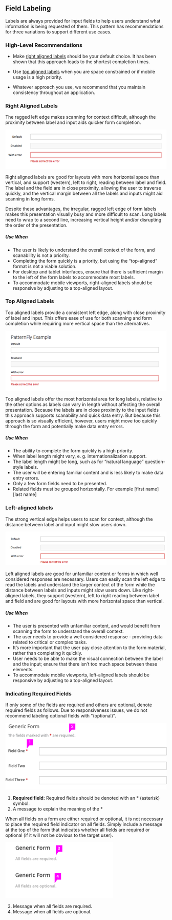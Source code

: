 ## Field Labeling

Labels are always provided for input fields to help users understand what information is being requested of them. This pattern has recommendations for three variations to support different use cases.  

### High-Level Recommendations

* Make [right aligned labels](#right-aligned-labels) should be your default choice.  It has been shown that this approach leads to the shortest completion times.

* Use [top aligned labels](#top-aligned-labels) when you are space constrained or if mobile usage is a high priority.

* Whatever approach you use, we recommend that you maintain consistency throughout an application.


### Right Aligned Labels
The ragged left edge makes scanning for context difficult, although the proximity between label and input aids quicker form completion.

![Right Aligned Labels](img/right-aligned-labels.png)

Right aligned labels are good for layouts with more horizontal space than vertical, and support (western), left to right, reading between label and field. The label and the field are in close proximity, allowing the user to traverse quickly, and the vertical margin between all the labels and inputs might aid scanning in long forms.

Despite these advantages, the irregular, ragged left edge of form labels makes this presentation visually busy and more difficult to scan. Long labels need to wrap to a second line, increasing vertical height and/or disrupting the order of the presentation.

##### Use When
* The user is likely to understand the overall context of the form, and scanability is not a priority.
* Completing the form quickly is a priority, but using the “top-aligned” format is not a viable solution.
* For desktop and tablet interfaces, ensure that there is sufficient margin to the left of the form labels to accommodate most labels.
* To accommodate mobile viewports, right-aligned labels should be responsive by adjusting to a top-aligned layout.


### Top Aligned Labels
Top aligned labels provide a consistent left edge, along with close proximity of label and input. This offers ease of use for both scanning and form completion while requiring more vertical space than the alternatives.

![Top Aligned Labels](img/top-aligned-labels.png)

Top aligned labels offer the most horizontal area for long labels, relative to the other options as labels can vary in length without affecting the overall presentation. Because the labels are in close proximity to the input fields this approach supports scanability and quick data entry. But because this approach is so visually efficient, however, users might move too quickly through the form and potentially make data entry errors.

##### Use When
* The ability to complete the form quickly is a high priority.
* When label length might vary, e. g. internationalization support.
* The label length might be long, such as for “natural language” question-style labels.
* The user will be entering familiar content and is less likely to make data entry errors.
* Only a few form fields need to be presented.
* Related fields must be grouped horizontally. For example [first name] [last name]


### Left-aligned labels
The strong vertical edge helps users to scan for context, although the distance between label and input might slow users down.

![Left Aligned Labels](img/left-aligned-labels.png)


Left aligned labels are good for unfamiliar content or forms in which well considered responses are necessary. Users can easily scan the left edge to read the labels and understand the larger context of the form while the distance between labels and inputs might slow users down. Like right-aligned labels, they support (western), left to right reading between label and field and are good for layouts with more horizontal space than vertical.

##### Use When
* The user is presented with unfamiliar content, and would benefit from scanning the form to understand the overall context.
* The user needs to provide a well considered response - providing data related to critical or complex tasks.
* It’s more important that the user pay close attention to the form material, rather than completing it quickly.
* User needs to be able to make the visual connection between the label and the input; ensure that there isn’t too much space between these elements.
* To accommodate mobile viewports, left-aligned labels should be responsive by adjusting to a top-aligned layout.

### Indicating Required Fields
If only some of the fields are required and others are optional, denote required fields as follows. Due to responsiveness issues, we do not recommend labeling optional fields with "(optional)".

![Form with required fields](img/form-required-fields.png)

1. **Required field:** Required fields should be denoted with an * (asterisk) symbol.
2. A message to explain the meaning of the *

When all fields on a form are either required or optional, it is not necessary to place the required field indicator on all fields. Simply include a message at the top of the form that indicates whether all fields are required or optional (if it will not be obvious to the target user).  

  ![Form with all fields required](img/form-all-fields-required.png)

3. Message when all fields are required.
4. Message when all fields are optional.


